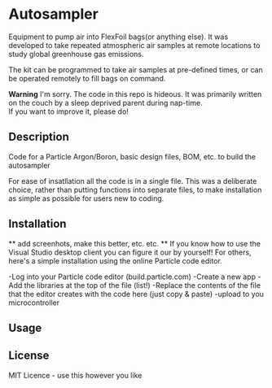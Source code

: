 # Autosampler

Equipment to pump air into FlexFoil bags(or anything else). It was developed to take repeated atmospheric air samples at remote locations to study global greenhouse gas emissions.

The kit can be programmed to take air samples at pre-defined times, or can be operated remotely to fill bags on command.

**Warning**
I'm sorry. The code in this repo is hideous. 
It was primarily written on the couch by a sleep deprived parent during nap-time.  
If you want to improve it, please do! 

## Description
Code for a Particle Argon/Boron, basic design files, BOM, etc. to build the autosampler

For ease of insatllation all the code is in a single file. 
This was a deliberate choice, rather than putting functions into separate files, to make installation as simple as possible for users new to coding. 

## Installation
** add screenhots, make this better, etc. etc. **
If you know how to use the Visual Studio desktop client you can figure it our by yourself!
For others, here's a simple installation using the online Particle code editor.

-Log into your Particle code editor (build.particle.com)
-Create a new app 
-Add the libraries at the top of the file (list!)
-Replace the contents of the file that the editor creates with the code here (just copy & paste)
-upload to you microcontroller


## Usage

## License
MIT Licence - use this however you like
